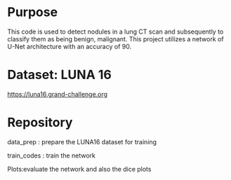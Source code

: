 # Purpose

This code is used to detect nodules in a lung CT scan and subsequently to classify them as being benign, malignant. This project utilizes a network of U-Net architecture with an accuracy of 90.

# Dataset: LUNA 16

https://luna16.grand-challenge.org


# Repository 

data_prep : prepare the LUNA16 dataset for training

train_codes : train the network

Plots:evaluate the network and also the dice plots